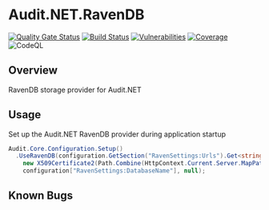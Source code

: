 # Audit.NET.RavenDB

[![Quality Gate Status](https://sonarcloud.io/api/project_badges/measure?project=ops-ai_audit-net-ravendb&metric=alert_status)](https://sonarcloud.io/dashboard?id=ops-ai_audit-net-ravendb)
[![Build Status](https://opsai.visualstudio.com/BeyondAuth/_apis/build/status/ops-ai.Audit.NET.RavenDB?branchName=develop)](https://opsai.visualstudio.com/BeyondAuth/_build/latest?definitionId=7&branchName=develop)
[![Vulnerabilities](https://sonarcloud.io/api/project_badges/measure?project=ops-ai_audit-net-ravendb&metric=vulnerabilities)](https://sonarcloud.io/dashboard?id=ops-ai_audit-net-ravendb)
[![Coverage](https://sonarcloud.io/api/project_badges/measure?project=ops-ai_audit-net-ravendb&metric=coverage)](https://sonarcloud.io/dashboard?id=ops-ai_audit-net-ravendb)
![CodeQL](https://github.com/ops-ai/Audit.NET.RavenDB/workflows/CodeQL/badge.svg)


## Overview

RavenDB storage provider for Audit.NET

## Usage

Set up the Audit.NET RavenDB provider during application startup
```csharp
Audit.Core.Configuration.Setup()
  .UseRavenDB(configuration.GetSection("RavenSettings:Urls").Get<string[]>(),
    new X509Certificate2(Path.Combine(HttpContext.Current.Server.MapPath(""), configuration["RavenSettings:CertFilePath"]), configuration["RavenSettings:CertPassword"]),
    configuration["RavenSettings:DatabaseName"], null);
```

## Known Bugs

